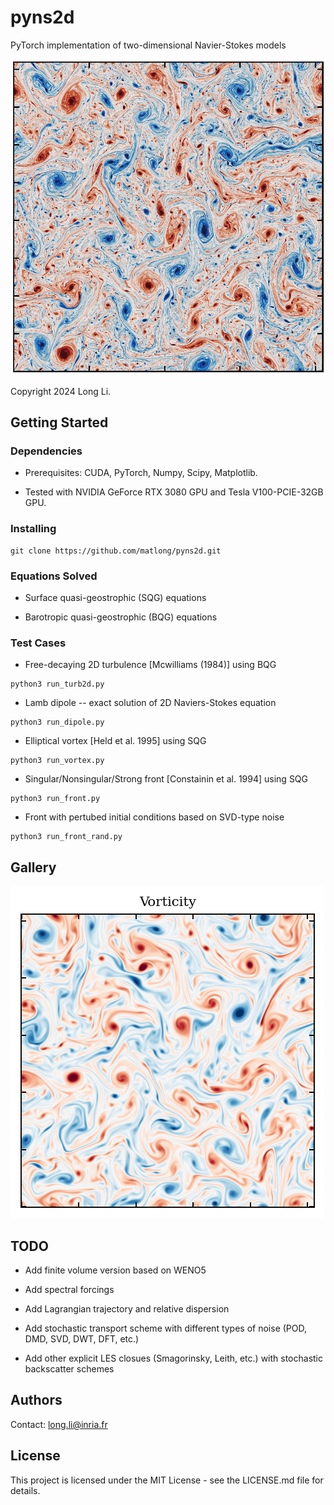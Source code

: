 # pyns2d
PyTorch implementation of two-dimensional Navier-Stokes models

![Title Image](images/vort.png)

Copyright 2024 Long Li.

## Getting Started

### Dependencies

* Prerequisites: CUDA, PyTorch, Numpy, Scipy, Matplotlib.

* Tested with NVIDIA GeForce RTX 3080 GPU and Tesla V100-PCIE-32GB GPU.

### Installing

```
git clone https://github.com/matlong/pyns2d.git
```

### Equations Solved

* Surface quasi-geostrophic (SQG) equations

* Barotropic quasi-geostrophic (BQG) equations

### Test Cases

* Free-decaying 2D turbulence [Mcwilliams (1984)] using BQG
```
python3 run_turb2d.py
```

* Lamb dipole -- exact solution of 2D Naviers-Stokes equation
```
python3 run_dipole.py
```

* Elliptical vortex [Held et al. 1995] using SQG
```
python3 run_vortex.py
```

* Singular/Nonsingular/Strong front [Constainin et al. 1994] using SQG
```
python3 run_front.py
```

* Front with pertubed initial conditions based on SVD-type noise
```
python3 run_front_rand.py
```

## Gallery

[![2D Turbulence](images/turb2d_512x512.png)](videos/turb2d.mp4)

## TODO

* Add finite volume version based on WENO5

* Add spectral forcings

* Add Lagrangian trajectory and relative dispersion

* Add stochastic transport scheme with different types of noise (POD, DMD, SVD, DWT, DFT, etc.)

* Add other explicit LES closues (Smagorinsky, Leith, etc.) with stochastic backscatter schemes

<!---
## Help

Any advise for common problems or issues.
```
command to run if program contains helper info
```
-->

## Authors

Contact: long.li@inria.fr

## License

This project is licensed under the MIT License - see the LICENSE.md file for details.

<!---
Inspiration, code snippets, etc.
* [awesome-readme](https://github.com/matiassingers/awesome-readme)
* [PurpleBooth](https://gist.github.com/PurpleBooth/109311bb0361f32d87a2)
* [dbader](https://github.com/dbader/readme-template)
* [zenorocha](https://gist.github.com/zenorocha/4526327)
* [fvcproductions](https://gist.github.com/fvcproductions/1bfc2d4aecb01a834b46)
-->

